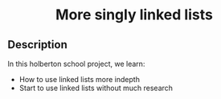 <h1 align="center">More singly linked lists</h1>

## Description

In this holberton school project, we learn:
* How to use linked lists more indepth
* Start to use linked lists without much research

